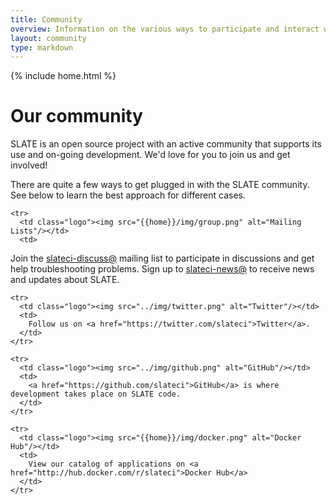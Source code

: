 ```yaml
---
title: Community
overview: Information on the various ways to participate and interact with the SLATE community.
layout: community
type: markdown
---
```

{% include home.html %}

# Our community

SLATE is an open source project with an active community that supports its use and on-going development. We'd love for you
to join us and get involved!

There are quite a few ways to get plugged in with the SLATE community. See below to learn the
best approach for different cases.

<table>
  <tbody>
    
    <tr>
      <td class="logo"><img src="{{home}}/img/group.png" alt="Mailing Lists"/></td>
      <td>
Join the <a href="https://groups.google.com/forum/#!forum/slateci-discuss">slateci-discuss@</a> mailing list to participate in discussions and get help troubleshooting problems.  Sign up to <a href="https://groups.google.com/forum/#!forum/slateci-news">slateci-news@</a> to receive news and updates about SLATE.      
     </td>
   </tr>

    <tr>
      <td class="logo"><img src="../img/twitter.png" alt="Twitter"/></td>
      <td>
        Follow us on <a href="https://twitter.com/slateci">Twitter</a>.
      </td>
    </tr>

    <tr>
      <td class="logo"><img src="../img/github.png" alt="GitHub"/></td>
      <td>
        <a href="https://github.com/slateci">GitHub</a> is where development takes place on SLATE code.
      </td>
    </tr>

    <tr>
      <td class="logo"><img src="{{home}}/img/docker.png" alt="Docker Hub"/></td>
      <td>
        View our catalog of applications on <a href="http://hub.docker.com/r/slateci">Docker Hub</a>
      </td>
    </tr>

    
  </tbody>
</table>

<br />

<!-- > <img src="{{home}}/img/troubleshooting.svg" alt="Troubleshooting" title="Troubleshooting" style="width: 32px; display:inline" />
Hint: If you came to this page because you're looking for help with a problem, check out 
our [troubleshooting guide]({{home}}/troubleshooting).
-->
